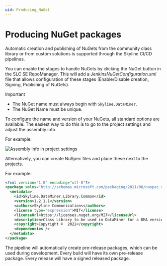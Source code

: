 ```yaml
---
uid: Producing_NuGet
---
```


# Producing NuGet packages

Automatic creation and publishing of NuGets from the community class library or from custom solutions is supported through the Skyline CI/CD pipelines.

You can enable the stages to handle NuGets by clicking the NuGet button in the SLC SE RepoManager. This will add a *JenkinsNuGetConfiguration.xml* file that allows configuration of these stages (Enable/Disable creation, Signing, Publishing of NuGets).

> [!IMPORTANT]
> - The NuGet name must always begin with `Skyline.DataMiner`.
> - The NuGet Name must be unique.

To configure the name and version of your NuGets, all standard options are available. The easiest way to do this is to go to the project settings and adjust the assembly info.

For example:

![Assembly info in project settings](~/develop/images/Assembly_info_NuGet.png)

Alternatively, you can create NuSpec files and place these next to the projects.

For example:

```xml
<?xml version="1.0" encoding="utf-8"?>
<package xmlns="http://schemas.microsoft.com/packaging/2011/08/nuspec.xsd">
  <metadata>
    <id>Skyline.DataMiner.Library.Common</id>
    <version>1.2.1.1</version>
    <authors>Skyline Communications</authors>
    <license type="expression">MIT</license>
    <licenseUrl>https://licenses.nuget.org/MIT</licenseUrl>
    <description>Class Library to be used in DataMiner for a DMA version larger than 10.0.3</description>
    <copyright>Copyright ©  2022</copyright>
    <dependencies />
  </metadata>
</package>
```

The pipeline will automatically create pre-release packages, which can be used during development. Every build will have its own pre-release package. Every release will have a signed released package.
